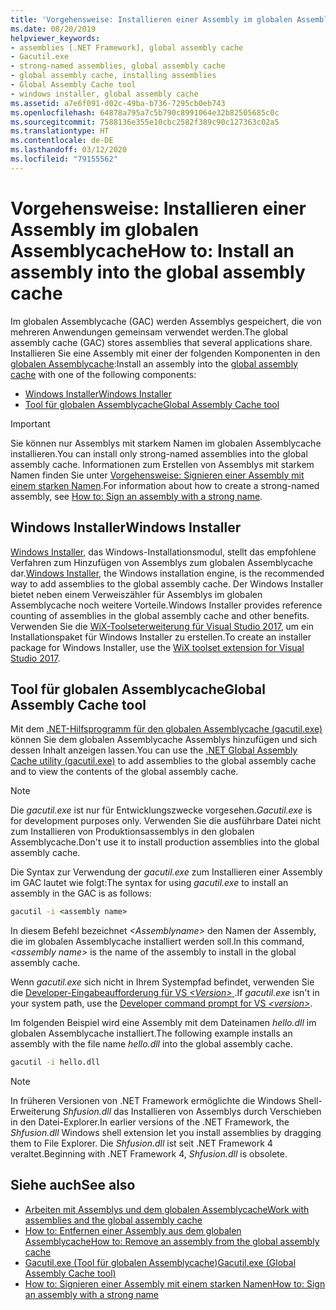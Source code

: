 ```yaml
---
title: 'Vorgehensweise: Installieren einer Assembly im globalen Assemblycache'
ms.date: 08/20/2019
helpviewer_keywords:
- assemblies [.NET Framework], global assembly cache
- Gacutil.exe
- strong-named assemblies, global assembly cache
- global assembly cache, installing assemblies
- Global Assembly Cache tool
- windows installer, global assembly cache
ms.assetid: a7e6f091-d02c-49ba-b736-7295cb0eb743
ms.openlocfilehash: 64878a795a7c5b790c8991064e32b82505685c0c
ms.sourcegitcommit: 7588136e355e10cbc2582f389c90c127363c02a5
ms.translationtype: HT
ms.contentlocale: de-DE
ms.lasthandoff: 03/12/2020
ms.locfileid: "79155562"
---
```

# <a name="how-to-install-an-assembly-into-the-global-assembly-cache"></a><span data-ttu-id="f9b0d-102">Vorgehensweise: Installieren einer Assembly im globalen Assemblycache</span><span class="sxs-lookup"><span data-stu-id="f9b0d-102">How to: Install an assembly into the global assembly cache</span></span>

<span data-ttu-id="f9b0d-103">Im globalen Assemblycache (GAC) werden Assemblys gespeichert, die von mehreren Anwendungen gemeinsam verwendet werden.</span><span class="sxs-lookup"><span data-stu-id="f9b0d-103">The global assembly cache (GAC) stores assemblies that several applications share.</span></span> <span data-ttu-id="f9b0d-104">Installieren Sie eine Assembly mit einer der folgenden Komponenten in den [globalen Assemblycache](gac.md):</span><span class="sxs-lookup"><span data-stu-id="f9b0d-104">Install an assembly into the [global assembly cache](gac.md) with one of the following components:</span></span>

- [<span data-ttu-id="f9b0d-105">Windows Installer</span><span class="sxs-lookup"><span data-stu-id="f9b0d-105">Windows Installer</span></span>](#windows-installer)
- [<span data-ttu-id="f9b0d-106">Tool für globalen Assemblycache</span><span class="sxs-lookup"><span data-stu-id="f9b0d-106">Global Assembly Cache tool</span></span>](#global-assembly-cache-tool)

> [!IMPORTANT]
> <span data-ttu-id="f9b0d-107">Sie können nur Assemblys mit starkem Namen im globalen Assemblycache installieren.</span><span class="sxs-lookup"><span data-stu-id="f9b0d-107">You can install only strong-named assemblies into the global assembly cache.</span></span> <span data-ttu-id="f9b0d-108">Informationen zum Erstellen von Assemblys mit starkem Namen finden Sie unter [Vorgehensweise: Signieren einer Assembly mit einem starken Namen](../../standard/assembly/sign-strong-name.md).</span><span class="sxs-lookup"><span data-stu-id="f9b0d-108">For information about how to create a strong-named assembly, see [How to: Sign an assembly with a strong name](../../standard/assembly/sign-strong-name.md).</span></span>

## <a name="windows-installer"></a><span data-ttu-id="f9b0d-109">Windows Installer</span><span class="sxs-lookup"><span data-stu-id="f9b0d-109">Windows Installer</span></span>

<span data-ttu-id="f9b0d-110">[Windows Installer](/windows/desktop/Msi/installation-of-assemblies-to-the-global-assembly-cache), das Windows-Installationsmodul, stellt das empfohlene Verfahren zum Hinzufügen von Assemblys zum globalen Assemblycache dar.</span><span class="sxs-lookup"><span data-stu-id="f9b0d-110">[Windows Installer](/windows/desktop/Msi/installation-of-assemblies-to-the-global-assembly-cache), the Windows installation engine, is the recommended way to add assemblies to the global assembly cache.</span></span> <span data-ttu-id="f9b0d-111">Der Windows Installer bietet neben einem Verweiszähler für Assemblys im globalen Assemblycache noch weitere Vorteile.</span><span class="sxs-lookup"><span data-stu-id="f9b0d-111">Windows Installer provides reference counting of assemblies in the global assembly cache and other benefits.</span></span> <span data-ttu-id="f9b0d-112">Verwenden Sie die [WiX-Toolseterweiterung für Visual Studio 2017](https://marketplace.visualstudio.com/items?itemName=RobMensching.WixToolsetVisualStudio2017Extension), um ein Installationspaket für Windows Installer zu erstellen.</span><span class="sxs-lookup"><span data-stu-id="f9b0d-112">To create an installer package for Windows Installer, use the [WiX toolset extension for Visual Studio 2017](https://marketplace.visualstudio.com/items?itemName=RobMensching.WixToolsetVisualStudio2017Extension).</span></span>

## <a name="global-assembly-cache-tool"></a><span data-ttu-id="f9b0d-113">Tool für globalen Assemblycache</span><span class="sxs-lookup"><span data-stu-id="f9b0d-113">Global Assembly Cache tool</span></span>

<span data-ttu-id="f9b0d-114">Mit dem [.NET-Hilfsprogramm für den globalen Assemblycache (gacutil.exe)](../tools/gacutil-exe-gac-tool.md) können Sie dem globalen Assemblycache Assemblys hinzufügen und sich dessen Inhalt anzeigen lassen.</span><span class="sxs-lookup"><span data-stu-id="f9b0d-114">You can use the [.NET Global Assembly Cache utility (gacutil.exe)](../tools/gacutil-exe-gac-tool.md) to add assemblies to the global assembly cache and to view the contents of the global assembly cache.</span></span>

   > [!NOTE]
   > <span data-ttu-id="f9b0d-115">Die *gacutil.exe* ist nur für Entwicklungszwecke vorgesehen.</span><span class="sxs-lookup"><span data-stu-id="f9b0d-115">*Gacutil.exe* is for development purposes only.</span></span> <span data-ttu-id="f9b0d-116">Verwenden Sie die ausführbare Datei nicht zum Installieren von Produktionsassemblys in den globalen Assemblycache.</span><span class="sxs-lookup"><span data-stu-id="f9b0d-116">Don't use it to install production assemblies into the global assembly cache.</span></span>

<span data-ttu-id="f9b0d-117">Die Syntax zur Verwendung der *gacutil.exe* zum Installieren einer Assembly im GAC lautet wie folgt:</span><span class="sxs-lookup"><span data-stu-id="f9b0d-117">The syntax for using *gacutil.exe* to install an assembly in the GAC is as follows:</span></span>

```cmd
gacutil -i <assembly name>
```

<span data-ttu-id="f9b0d-118">In diesem Befehl bezeichnet *\<Assemblyname>* den Namen der Assembly, die im globalen Assemblycache installiert werden soll.</span><span class="sxs-lookup"><span data-stu-id="f9b0d-118">In this command, *\<assembly name>* is the name of the assembly to install in the global assembly cache.</span></span>

<span data-ttu-id="f9b0d-119">Wenn *gacutil.exe* sich nicht in Ihrem Systempfad befindet, verwenden Sie die [Developer-Eingabeaufforderung für VS *\<Version>* ](../tools/developer-command-prompt-for-vs.md).</span><span class="sxs-lookup"><span data-stu-id="f9b0d-119">If *gacutil.exe* isn't in your system path, use the [Developer command prompt for VS *\<version>*](../tools/developer-command-prompt-for-vs.md).</span></span>

<span data-ttu-id="f9b0d-120">Im folgenden Beispiel wird eine Assembly mit dem Dateinamen *hello.dll* im globalen Assemblycache installiert.</span><span class="sxs-lookup"><span data-stu-id="f9b0d-120">The following example installs an assembly with the file name *hello.dll* into the global assembly cache.</span></span>

```cmd
gacutil -i hello.dll
```

> [!NOTE]
> <span data-ttu-id="f9b0d-121">In früheren Versionen von .NET Framework ermöglichte die Windows Shell-Erweiterung *Shfusion.dll* das Installieren von Assemblys durch Verschieben in den Datei-Explorer.</span><span class="sxs-lookup"><span data-stu-id="f9b0d-121">In earlier versions of the .NET Framework, the *Shfusion.dll* Windows shell extension let you install assemblies by dragging them to File Explorer.</span></span> <span data-ttu-id="f9b0d-122">Die *Shfusion.dll* ist seit .NET Framework 4 veraltet.</span><span class="sxs-lookup"><span data-stu-id="f9b0d-122">Beginning with .NET Framework 4, *Shfusion.dll* is obsolete.</span></span>

## <a name="see-also"></a><span data-ttu-id="f9b0d-123">Siehe auch</span><span class="sxs-lookup"><span data-stu-id="f9b0d-123">See also</span></span>

- [<span data-ttu-id="f9b0d-124">Arbeiten mit Assemblys und dem globalen Assemblycache</span><span class="sxs-lookup"><span data-stu-id="f9b0d-124">Work with assemblies and the global assembly cache</span></span>](working-with-assemblies-and-the-gac.md)
- [<span data-ttu-id="f9b0d-125">How to: Entfernen einer Assembly aus dem globalen Assemblycache</span><span class="sxs-lookup"><span data-stu-id="f9b0d-125">How to: Remove an assembly from the global assembly cache</span></span>](how-to-remove-an-assembly-from-the-gac.md)
- [<span data-ttu-id="f9b0d-126">Gacutil.exe (Tool für globalen Assemblycache)</span><span class="sxs-lookup"><span data-stu-id="f9b0d-126">Gacutil.exe (Global Assembly Cache tool)</span></span>](../tools/gacutil-exe-gac-tool.md)
- [<span data-ttu-id="f9b0d-127">How to: Signieren einer Assembly mit einem starken Namen</span><span class="sxs-lookup"><span data-stu-id="f9b0d-127">How to: Sign an assembly with a strong name</span></span>](../../standard/assembly/sign-strong-name.md)
